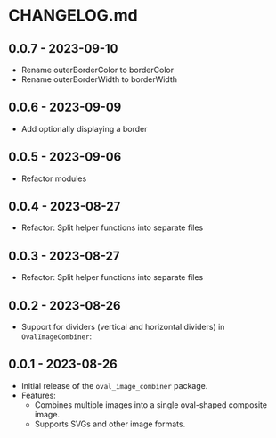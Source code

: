 # CHANGELOG.md

## 0.0.7 - 2023-09-10
- Rename outerBorderColor to borderColor
- Rename outerBorderWidth to borderWidth

## 0.0.6 - 2023-09-09
- Add optionally displaying a border

## 0.0.5 - 2023-09-06
- Refactor modules

## 0.0.4 - 2023-08-27
- Refactor: Split helper functions into separate files

## 0.0.3 - 2023-08-27
- Refactor: Split helper functions into separate files

## 0.0.2 - 2023-08-26
- Support for dividers (vertical and horizontal dividers) in `OvalImageCombiner`:

## 0.0.1 - 2023-08-26

- Initial release of the `oval_image_combiner` package.
- Features:
  - Combines multiple images into a single oval-shaped composite image.
  - Supports SVGs and other image formats.